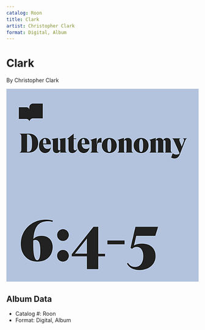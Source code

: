 ```yaml
---
catalog: Roon
title: Clark
artist: Christopher Clark
format: Digital, Album
---
```


# Clark

By Christopher Clark

![](../../assets/albumcovers/Christopher_Clark-Clark.png)

## Album Data

- Catalog #: Roon
- Format: Digital, Album

